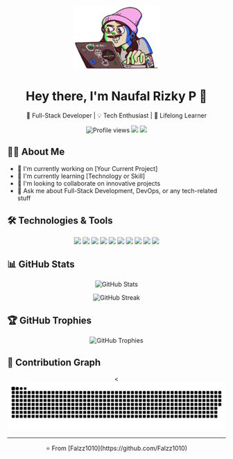<div align="center">
  <img height="150" src="https://github.com/Falzz1010/Falzz1010/blob/main/img/code.gif"/>
  <h1>Hey there, I'm Naufal Rizky P 👋</h1>
  <p>🚀 Full-Stack Developer | 💡 Tech Enthusiast | 🌱 Lifelong Learner</p>
</div>

<p align="center">
  <img src="https://komarev.com/ghpvc/?username=Falzz1010&color=blueviolet" alt="Profile views" />
  <a href="https://www.linkedin.com/in/your-linkedin"><img src="https://img.shields.io/badge/-LinkedIn-0077B5?style=flat&logo=Linkedin&logoColor=white"/></a>
  <a href="https://twitter.com/your-twitter"><img src="https://img.shields.io/badge/-Twitter-1DA1F2?style=flat&logo=Twitter&logoColor=white"/></a>
</p>

## 👨‍💻 About Me

- 🔭 I'm currently working on [Your Current Project]
- 🌱 I'm currently learning [Technology or Skill]
- 👯 I'm looking to collaborate on innovative projects
- 💬 Ask me about Full-Stack Development, DevOps, or any tech-related stuff

## 🛠️ Technologies & Tools

<p align="center">
  <img src="https://img.shields.io/badge/-JavaScript-F7DF1E?style=flat&logo=javascript&logoColor=black" />
  <img src="https://img.shields.io/badge/-Kotlin-0095D5?style=flat&logo=kotlin&logoColor=white" />
  <img src="https://img.shields.io/badge/-Java-007396?style=flat&logo=java&logoColor=white" />
  <img src="https://img.shields.io/badge/-Python-3776AB?style=flat&logo=python&logoColor=white" />
  <img src="https://img.shields.io/badge/-Node.js-339933?style=flat&logo=node.js&logoColor=white" />
  <img src="https://img.shields.io/badge/-Docker-2496ED?style=flat&logo=docker&logoColor=white" />
  <img src="https://img.shields.io/badge/-PostgreSQL-336791?style=flat&logo=postgresql&logoColor=white" />
  <img src="https://img.shields.io/badge/-Linux-FCC624?style=flat&logo=linux&logoColor=black" />
  <img src="https://img.shields.io/badge/-VS%20Code-007ACC?style=flat&logo=visual-studio-code&logoColor=white" />
  <img src="https://img.shields.io/badge/-Android%20Studio-3DDC84?style=flat&logo=android-studio&logoColor=white" />
</p>

## 📊 GitHub Stats

<p align="center">
  <img src="https://github-readme-stats.vercel.app/api?username=Falzz1010&show_icons=true&theme=radical" alt="GitHub Stats" />
</p>

<p align="center">
  <img src="https://github-readme-streak-stats.herokuapp.com/?user=Falzz1010&theme=radical" alt="GitHub Streak" />
</p>

## 🏆 GitHub Trophies

<p align="center">
  <img src="https://github-profile-trophy.vercel.app/?username=Falzz1010&theme=darkhub&column=7" alt="GitHub Trophies" />
</p>

## 🐍 Contribution Graph

<p align="center">
  <<img src="https://raw.githubusercontent.com/nickopaijo/nickopaijo/output/snake.svg" alt="Snake animation" />
</p>

---

<p align="center">⭐️ From [Falzz1010](https://github.com/Falzz1010)</p>
